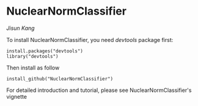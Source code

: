 # NuclearNormClassifier

*Jisun Kang*

To install NuclearNormClassifier, you need *devtools* package first:
```{R}
install.packages("devtools")
library("devtools")
```

Then install as follow
```{R}
install_github("NuclearNormClassifier")
```

For detailed introduction and tutorial, please see NuclearNormClassifier's vignette
